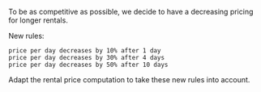 To be as competitive as possible, we decide to have a decreasing pricing for longer rentals.

New rules:

    price per day decreases by 10% after 1 day
    price per day decreases by 30% after 4 days
    price per day decreases by 50% after 10 days

Adapt the rental price computation to take these new rules into account.